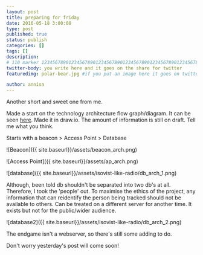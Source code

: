 ```yaml
---
layout: post
title: preparing for friday
date: 2016-05-18 3:00:00
type: post
published: true
status: publish
categories: []
tags: []
description: 
# 110 marker 1234567890123456789012345678901234567890123456789012345678901234567890123456789012345678901234567890123456789
twitter-body: you write here and it goes on the share for twitter
featuredimg: polar-bear.jpg #if you put an image here it goes on twitter too

author: annisa
---
```


Another short and sweet one from me.

Made a start on the technology architecture flow graph/diagram. It can be seen [here](https://drive.google.com/drive/folders/0B57wYK0849PWSlFWYlVjR1ZSWGs). Made it in draw.io. The amount of information is still on draft. Tell me what you think. 

Starts with a beacon > Access Point > Database

![Beacon]({{ site.baseurl}}/assets/beacon_arch.png)

![Access Point]({{ site.baseurl}}/assets/ap_arch.png)

![database]({{ site.baseurl}}/assets/isovist-like-radio/db_arch_1.png)

Although, been told db shouldn't be separated into two db's at all. Therefore, I took the 'people' out. To maximise the ethics of the project, any information that can reidentify the person being tracked should not be available to others. Can be treated on a different server for another time. It exists but not for the public/wider audience.

![database2]({{ site.baseurl}}/assets/isovist-like-radio/db_arch_2.png)

The endgame isn't a webserver, so there's still some adding to do. 

Don't worry yesterday's post will come soon!